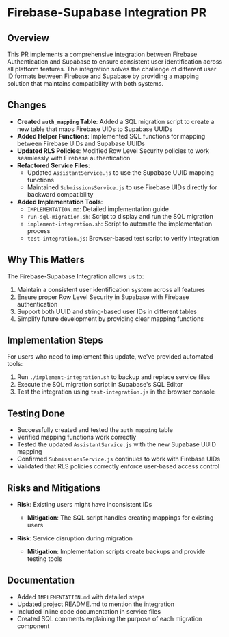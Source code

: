 # Firebase-Supabase Integration PR

## Overview

This PR implements a comprehensive integration between Firebase Authentication and Supabase to ensure consistent user identification across all platform features. The integration solves the challenge of different user ID formats between Firebase and Supabase by providing a mapping solution that maintains compatibility with both systems.

## Changes

- **Created `auth_mapping` Table**: Added a SQL migration script to create a new table that maps Firebase UIDs to Supabase UUIDs
- **Added Helper Functions**: Implemented SQL functions for mapping between Firebase UIDs and Supabase UUIDs
- **Updated RLS Policies**: Modified Row Level Security policies to work seamlessly with Firebase authentication
- **Refactored Service Files**:
  - Updated `AssistantService.js` to use the Supabase UUID mapping functions
  - Maintained `SubmissionsService.js` to use Firebase UIDs directly for backward compatibility
- **Added Implementation Tools**:
  - `IMPLEMENTATION.md`: Detailed implementation guide
  - `run-sql-migration.sh`: Script to display and run the SQL migration
  - `implement-integration.sh`: Script to automate the implementation process
  - `test-integration.js`: Browser-based test script to verify integration

## Why This Matters

The Firebase-Supabase Integration allows us to:

1. Maintain a consistent user identification system across all features
2. Ensure proper Row Level Security in Supabase with Firebase authentication
3. Support both UUID and string-based user IDs in different tables
4. Simplify future development by providing clear mapping functions

## Implementation Steps

For users who need to implement this update, we've provided automated tools:

1. Run `./implement-integration.sh` to backup and replace service files
2. Execute the SQL migration script in Supabase's SQL Editor
3. Test the integration using `test-integration.js` in the browser console

## Testing Done

- Successfully created and tested the `auth_mapping` table
- Verified mapping functions work correctly
- Tested the updated `AssistantService.js` with the new Supabase UUID mapping
- Confirmed `SubmissionsService.js` continues to work with Firebase UIDs
- Validated that RLS policies correctly enforce user-based access control

## Risks and Mitigations

- **Risk**: Existing users might have inconsistent IDs
  - **Mitigation**: The SQL script handles creating mappings for existing users
  
- **Risk**: Service disruption during migration
  - **Mitigation**: Implementation scripts create backups and provide testing tools

## Documentation

- Added `IMPLEMENTATION.md` with detailed steps
- Updated project README.md to mention the integration
- Included inline code documentation in service files
- Created SQL comments explaining the purpose of each migration component 